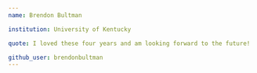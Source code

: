 ```yaml
---
name: Brendon Bultman

institution: University of Kentucky

quote: I loved these four years and am looking forward to the future!

github_user: brendonbultman
---
```


